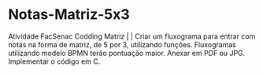 # Notas-Matriz-5x3
Atividade FacSenac Codding Matriz | 
| Criar um fluxograma para entrar com notas na forma de matriz, de 5 por 3, utilizando funções.
Fluxogramas utilizando modelo BPMN terão pontuação maior. Anexar em PDF ou JPG.
Implementar o código em C.
